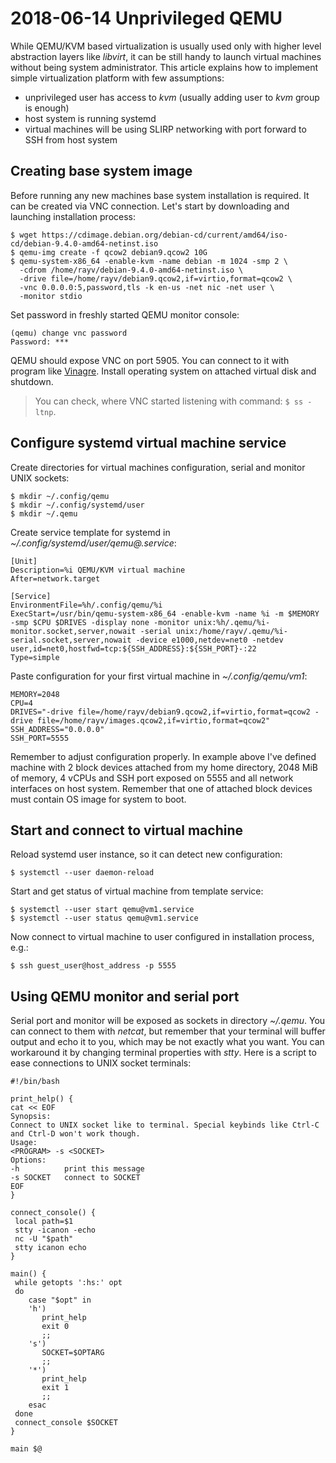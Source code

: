 # 2018-06-14 Unprivileged QEMU

While QEMU/KVM based virtualization is usually used only with higher level
abstraction layers like *libvirt*, it can be still handy to launch virtual
machines without being system administrator. This article explains how to
implement simple virtualization platform with few assumptions:

- unprivileged user has access to *kvm* (usually adding user to *kvm* group is
  enough)
- host system is running systemd
- virtual machines will be using SLIRP networking with port forward to SSH
  from host system

## Creating base system image

Before running any new machines base system installation is required. It can be
created via VNC connection. Let's start by downloading and launching
installation process:

```
$ wget https://cdimage.debian.org/debian-cd/current/amd64/iso-cd/debian-9.4.0-amd64-netinst.iso
$ qemu-img create -f qcow2 debian9.qcow2 10G
$ qemu-system-x86_64 -enable-kvm -name debian -m 1024 -smp 2 \
  -cdrom /home/rayv/debian-9.4.0-amd64-netinst.iso \
  -drive file=/home/rayv/debian9.qcow2,if=virtio,format=qcow2 \
  -vnc 0.0.0.0:5,password,tls -k en-us -net nic -net user \
  -monitor stdio
```

Set password in freshly started QEMU monitor console:

```
(qemu) change vnc password
Password: ***
```

QEMU should expose VNC on port 5905. You can connect to it with program like
[Vinagre](https://wiki.gnome.org/Apps/Vinagre/). Install operating system on
attached virtual disk and shutdown.

> You can check, where VNC started listening with command: `$ ss -ltnp`.

## Configure systemd virtual machine service

Create directories for virtual machines configuration, serial and monitor
UNIX sockets:

```
$ mkdir ~/.config/qemu
$ mkdir ~/.config/systemd/user
$ mkdir ~/.qemu
```

Create service template for systemd in *~/.config/systemd/user/qemu@.service*:

```
[Unit]
Description=%i QEMU/KVM virtual machine
After=network.target

[Service]
EnvironmentFile=%h/.config/qemu/%i
ExecStart=/usr/bin/qemu-system-x86_64 -enable-kvm -name %i -m $MEMORY -smp $CPU $DRIVES -display none -monitor unix:%h/.qemu/%i-monitor.socket,server,nowait -serial unix:/home/rayv/.qemu/%i-serial.socket,server,nowait -device e1000,netdev=net0 -netdev user,id=net0,hostfwd=tcp:${SSH_ADDRESS}:${SSH_PORT}-:22
Type=simple
```

Paste configuration for your first virtual machine in *~/.config/qemu/vm1*:

```
MEMORY=2048
CPU=4
DRIVES="-drive file=/home/rayv/debian9.qcow2,if=virtio,format=qcow2 -drive file=/home/rayv/images.qcow2,if=virtio,format=qcow2"
SSH_ADDRESS="0.0.0.0"
SSH_PORT=5555
```

Remember to adjust configuration properly. In example above I've defined machine
with 2 block devices attached from my home directory, 2048 MiB of memory, 4
vCPUs and SSH port exposed on 5555 and all network interfaces on host system.
Remember that one of attached block devices must contain OS image for system
to boot.

## Start and connect to virtual machine

Reload systemd user instance, so it can detect new configuration:

```
$ systemctl --user daemon-reload
```

Start and get status of virtual machine from template service:

```
$ systemctl --user start qemu@vm1.service
$ systemctl --user status qemu@vm1.service
```

Now connect to virtual machine to user configured in installation process,
e.g.:

```
$ ssh guest_user@host_address -p 5555
```

## Using QEMU monitor and serial port

Serial port and monitor will be exposed as sockets in directory *~/.qemu*. You
can connect to them with *netcat*, but remember that your terminal will buffer
output and echo it to you, which may be not exactly what you want. You can
workaround it by changing terminal properties with *stty*. Here is a script to
ease connections to UNIX socket terminals:

```
#!/bin/bash

print_help() {
cat << EOF
Synopsis:
Connect to UNIX socket like to terminal. Special keybinds like Ctrl-C
and Ctrl-D won't work though.
Usage:
<PROGRAM> -s <SOCKET>
Options:
-h          print this message
-s SOCKET   connect to SOCKET
EOF
}

connect_console() {
 local path=$1
 stty -icanon -echo
 nc -U "$path"
 stty icanon echo
}

main() {
 while getopts ':hs:' opt
 do
    case "$opt" in
    'h')
       print_help
       exit 0
       ;;
    's')
       SOCKET=$OPTARG
       ;;
    '*')
       print_help
       exit 1
       ;;
    esac
 done
 connect_console $SOCKET
}

main $@
```
